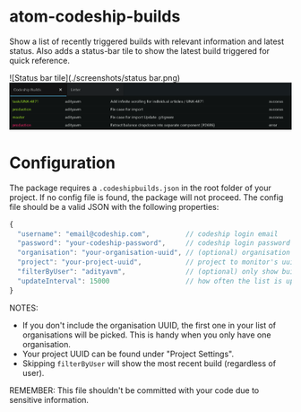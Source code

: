 # atom-codeship-builds
Show a list of recently triggered builds with relevant information and latest status. Also adds a status-bar tile to show the latest build triggered for quick reference.

![Status bar tile](./screenshots/status bar.png)
![Dock pane](./screenshots/dock.png)

# Configuration
The package requires a `.codeshipbuilds.json` in the root folder of your project. If no config file is found, the package will not proceed. The config file should be a valid JSON with the following properties:

```javascript
{
  "username": "email@codeship.com",         // codeship login email
  "password": "your-codeship-password",     // codeship login password
  "organisation": "your-organisation-uuid", // (optional) organisation's uuid
  "project": "your-project-uuid",           // project to monitor's uuid
  "filterByUser": "adityavm",               // (optional) only show builds by this user in status-bar
  "updateInterval": 15000                   // how often the list is updated
}
```

NOTES:
* If you don't include the organisation UUID, the first one in your list of organisations will be picked. This is handy when you only have one organisation.
* Your project UUID can be found under "Project Settings".
* Skipping `filterByUser` will show the most recent build (regardless of user).

REMEMBER: This file shouldn't be committed with your code due to sensitive information.
